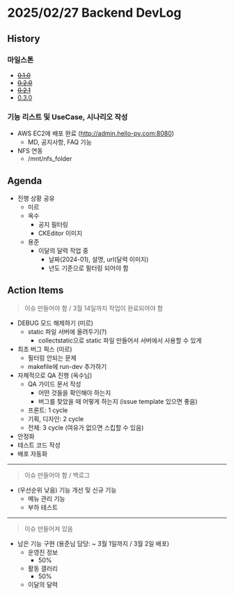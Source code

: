 # 2025/02/27 Backend DevLog

## History

### 마일스톤

- ~~[0.1.0](https://github.com/HelloPy-Korea/hellopy-backend/milestone/2)~~
- ~~[0.2.0](https://github.com/HelloPy-Korea/hellopy-backend/milestone/3)~~
- ~~[0.2.1](https://github.com/HelloPy-Korea/hellopy-backend/milestone/4)~~
- [0.3.0](https://github.com/HelloPy-Korea/hellopy-backend/milestone/5)

### 기능 리스트 및 UseCase, 시나리오 작성

- AWS EC2에 배포 완료 (http://admin.hello-py.com:8080)
  - MD, 공지사항, FAQ 기능
- NFS 연동
  - /mnt/nfs_folder

## Agenda

- 진행 상황 공유
  - 미르
  - 옥수
    - 공지 필터링
    - CKEditor 이미지
  - 용준
    - 이달의 달력 작업 중
      - 날짜(2024-01), 설명, url(달력 이미지)
      - 년도 기준으로 필터링 되어야 함

## Action Items

> 이슈 만들어야 함 / 3월 14일까지 작업이 완료되어야 함

- DEBUG 모드 해제하기 (미르)
  - static 파일 서버에 올려두기(?)
    - collectstatic으로 static 파일 만들어서 서버에서 사용할 수 있게
- 최초 버그 픽스 (미르)
  - 필터링 안되는 문제
  - makefile에 run-dev 추가하기
- 자체적으로 QA 진행 (옥수님)
  - QA 가이드 문서 작성
    - 어떤 것들을 확인해야 하는지
    - 버그를 찾았을 때 어떻게 하는지 (issue template 있으면 좋음)
  - 프론트: 1 cycle
  - 기획, 디자인: 2 cycle
  - 전체: 3 cycle (여유가 없으면 스킵할 수 있음)
- 안정화
- 테스트 코드 작성
- 배포 자동화

---
> 이슈 만들어야 함 / 백로그

- (우선순위 낮음) 기능 개선 및 신규 기능
  - 메뉴 관리 기능
  - 부하 테스트

---
> 이슈 만들어져 있음

- 남은 기능 구현 (용준님 담당: ~ 3월 1일까지 / 3월 2일 배포)
  - 운영진 정보
    - 50%
  - 활동 갤러리
    - 50%
  - 이달의 달력
